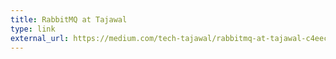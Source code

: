 ```yaml
---
title: RabbitMQ at Tajawal  
type: link
external_url: https://medium.com/tech-tajawal/rabbitmq-at-tajawal-c4eeccddf458
---
```


